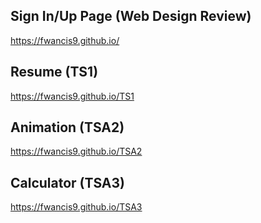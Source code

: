 ## Sign In/Up Page (Web Design Review) ##
https://fwancis9.github.io/

## Resume (TS1) ##
https://fwancis9.github.io/TS1

## Animation (TSA2) ##
https://fwancis9.github.io/TSA2

## Calculator (TSA3) ##
https://fwancis9.github.io/TSA3

